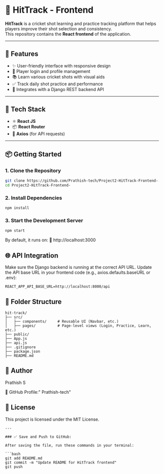 # 🏏 HitTrack - Frontend

**HitTrack** is a cricket shot learning and practice tracking platform that helps players improve their shot selection and consistency.  
This repository contains the **React frontend** of the application.

---

## 🚀 Features

- ✨ User-friendly interface with responsive design
- 📝 Player login and profile management
- 📚 Learn various cricket shots with visual aids
- ✅ Track daily shot practice and performance
- 🔄 Integrates with a Django REST backend API

---

## 🔧 Tech Stack

- ⚛️ **React JS**
- 📦 **React Router**
- 🔗 **Axios** (for API requests)

---

## 📦 Getting Started

### 1. Clone the Repository

```bash
git clone https://github.com/Prathish-tech/Project2-HitTrack-Frontend-.git
cd Project2-HitTrack-Frontend-
```

### 2. Install Dependencies
```bash
npm install
```
### 3. Start the Development Server
```bash
npm start
```
By default, it runs on:
📍 http://localhost:3000

## 🌐 API Integration
Make sure the Django backend is running at the correct API URL.
Update the API base URL in your frontend code (e.g., axios.defaults.baseURL or .env):

```env
REACT_APP_API_BASE_URL=http://localhost:8000/api
```

## 📁 Folder Structure 
```pgsql
hit-track/
├── src/
│   ├── components/     # Reusable UI (Navbar, etc.)
│   ├── pages/          # Page-level views (Login, Practice, Learn, etc.)
├── public/
├── App.js
├── api.js
├── .gitignore
├── package.json
├── README.md

```

## 🙌 Author
Prathish S

🔗 GitHub Profile:" Prathish-tech"

## 📃 License
This project is licensed under the MIT License.
```
---

### ✅ Save and Push to GitHub:

After saving the file, run these commands in your terminal:

```bash
git add README.md
git commit -m "Update README for HitTrack frontend"
git push

```

